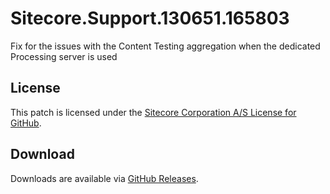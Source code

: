 # Sitecore.Support.130651.165803
Fix for the issues with the Content Testing aggregation when the dedicated Processing server is used

## License  
This patch is licensed under the [Sitecore Corporation A/S License for GitHub](https://github.com/sitecoresupport/Sitecore.Support.130651.165803/blob/master/LICENSE).  

## Download  
Downloads are available via [GitHub Releases](https://github.com/sitecoresupport/Sitecore.Support.130651.165803/releases).  

